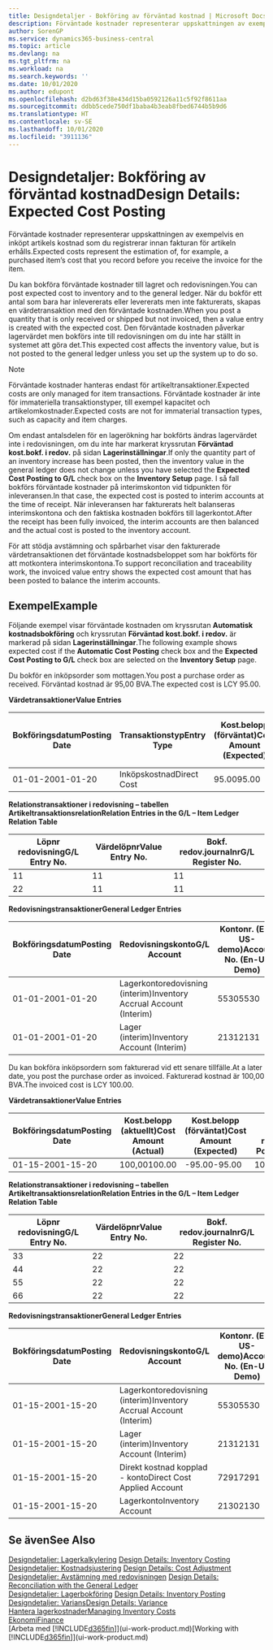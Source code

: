 ```yaml
---
title: Designdetaljer - Bokföring av förväntad kostnad | Microsoft Docs
description: Förväntade kostnader representerar uppskattningen av exempelvis en inköpt artikels kostnad som du registrerar innan fakturan för artikeln erhålls.
author: SorenGP
ms.service: dynamics365-business-central
ms.topic: article
ms.devlang: na
ms.tgt_pltfrm: na
ms.workload: na
ms.search.keywords: ''
ms.date: 10/01/2020
ms.author: edupont
ms.openlocfilehash: d2bd63f38e434d15ba0592126a11c5f92f8611aa
ms.sourcegitcommit: ddbb5cede750df1baba4b3eab8fbed6744b5b9d6
ms.translationtype: HT
ms.contentlocale: sv-SE
ms.lasthandoff: 10/01/2020
ms.locfileid: "3911136"
---
```

# <a name="design-details-expected-cost-posting"></a><span data-ttu-id="1d03e-103">Designdetaljer: Bokföring av förväntad kostnad</span><span class="sxs-lookup"><span data-stu-id="1d03e-103">Design Details: Expected Cost Posting</span></span>
<span data-ttu-id="1d03e-104">Förväntade kostnader representerar uppskattningen av exempelvis en inköpt artikels kostnad som du registrerar innan fakturan för artikeln erhålls.</span><span class="sxs-lookup"><span data-stu-id="1d03e-104">Expected costs represent the estimation of, for example, a purchased item’s cost that you record before you receive the invoice for the item.</span></span>  

 <span data-ttu-id="1d03e-105">Du kan bokföra förväntade kostnader till lagret och redovisningen.</span><span class="sxs-lookup"><span data-stu-id="1d03e-105">You can post expected cost to inventory and to the general ledger.</span></span> <span data-ttu-id="1d03e-106">När du bokför ett antal som bara har inlevererats eller levererats men inte fakturerats, skapas en värdetransaktion med den förväntade kostnaden.</span><span class="sxs-lookup"><span data-stu-id="1d03e-106">When you post a quantity that is only received or shipped but not invoiced, then a value entry is created with the expected cost.</span></span> <span data-ttu-id="1d03e-107">Den förväntade kostnaden påverkar lagervärdet men bokförs inte till redovisningen om du inte har ställt in systemet att göra det.</span><span class="sxs-lookup"><span data-stu-id="1d03e-107">This expected cost affects the inventory value, but is not posted to the general ledger unless you set up the system up to do so.</span></span>  

> [!NOTE]  
>  <span data-ttu-id="1d03e-108">Förväntade kostnader hanteras endast för artikeltransaktioner.</span><span class="sxs-lookup"><span data-stu-id="1d03e-108">Expected costs are only managed for item transactions.</span></span> <span data-ttu-id="1d03e-109">Förväntade kostnader är inte för immateriella transaktionstyper, till exempel kapacitet och artikelomkostnader.</span><span class="sxs-lookup"><span data-stu-id="1d03e-109">Expected costs are not for immaterial transaction types, such as capacity and item charges.</span></span>  

 <span data-ttu-id="1d03e-110">Om endast antalsdelen för en lagerökning har bokförts ändras lagervärdet inte i redovisningen, om du inte har markerat kryssrutan **Förväntad kost.bokf. i redov.** på sidan **Lagerinställningar**.</span><span class="sxs-lookup"><span data-stu-id="1d03e-110">If only the quantity part of an inventory increase has been posted, then the inventory value in the general ledger does not change unless you have selected the **Expected Cost Posting to G/L** check box on the **Inventory Setup** page.</span></span> <span data-ttu-id="1d03e-111">I så fall bokförs förväntade kostnader på interimskonton vid tidpunkten för inleveransen.</span><span class="sxs-lookup"><span data-stu-id="1d03e-111">In that case, the expected cost is posted to interim accounts at the time of receipt.</span></span> <span data-ttu-id="1d03e-112">När inleveransen har fakturerats helt balanseras interimskontona och den faktiska kostnaden bokförs till lagerkontot.</span><span class="sxs-lookup"><span data-stu-id="1d03e-112">After the receipt has been fully invoiced, the interim accounts are then balanced and the actual cost is posted to the inventory account.</span></span>  

 <span data-ttu-id="1d03e-113">För att stödja avstämning och spårbarhet visar den fakturerade värdetransaktionen det förväntade kostnadsbeloppet som har bokförts för att motkontera interimskontona.</span><span class="sxs-lookup"><span data-stu-id="1d03e-113">To support reconciliation and traceability work, the invoiced value entry shows the expected cost amount that has been posted to balance the interim accounts.</span></span>  

## <a name="example"></a><span data-ttu-id="1d03e-114">Exempel</span><span class="sxs-lookup"><span data-stu-id="1d03e-114">Example</span></span>  
 <span data-ttu-id="1d03e-115">Följande exempel visar förväntade kostnaden om kryssrutan **Automatisk kostnadsbokföring** och kryssrutan **Förväntad kost.bokf. i redov.** är markerad på sidan **Lagerinställningar**.</span><span class="sxs-lookup"><span data-stu-id="1d03e-115">The following example shows expected cost if the **Automatic Cost Posting** check box and the **Expected Cost Posting to G/L** check box are selected on the **Inventory Setup** page.</span></span>  

 <span data-ttu-id="1d03e-116">Du bokför en inköpsorder som mottagen.</span><span class="sxs-lookup"><span data-stu-id="1d03e-116">You post a purchase order as received.</span></span> <span data-ttu-id="1d03e-117">Förväntad kostnad är 95,00 BVA.</span><span class="sxs-lookup"><span data-stu-id="1d03e-117">The expected cost is LCY 95.00.</span></span>  

 <span data-ttu-id="1d03e-118">**Värdetransaktioner**</span><span class="sxs-lookup"><span data-stu-id="1d03e-118">**Value Entries**</span></span>  

|<span data-ttu-id="1d03e-119">Bokföringsdatum</span><span class="sxs-lookup"><span data-stu-id="1d03e-119">Posting Date</span></span>|<span data-ttu-id="1d03e-120">Transaktionstyp</span><span class="sxs-lookup"><span data-stu-id="1d03e-120">Entry Type</span></span>|<span data-ttu-id="1d03e-121">Kost.belopp (förväntat)</span><span class="sxs-lookup"><span data-stu-id="1d03e-121">Cost Amount (Expected)</span></span>|<span data-ttu-id="1d03e-122">Förväntad kost. bokf. i redov.</span><span class="sxs-lookup"><span data-stu-id="1d03e-122">Expected Cost Posted to G/L</span></span>|<span data-ttu-id="1d03e-123">Förväntad kostnad</span><span class="sxs-lookup"><span data-stu-id="1d03e-123">Expected Cost</span></span>|<span data-ttu-id="1d03e-124">Artikeltrans.löpnr</span><span class="sxs-lookup"><span data-stu-id="1d03e-124">Item Ledger Entry No.</span></span>|<span data-ttu-id="1d03e-125">Löpnr</span><span class="sxs-lookup"><span data-stu-id="1d03e-125">Entry No.</span></span>|  
|------------------|----------------|------------------------------|----------------------------------|-------------------|---------------------------|---------------|  
|<span data-ttu-id="1d03e-126">01-01-20</span><span class="sxs-lookup"><span data-stu-id="1d03e-126">01-01-20</span></span>|<span data-ttu-id="1d03e-127">Inköpskostnad</span><span class="sxs-lookup"><span data-stu-id="1d03e-127">Direct Cost</span></span>|<span data-ttu-id="1d03e-128">95.00</span><span class="sxs-lookup"><span data-stu-id="1d03e-128">95.00</span></span>|<span data-ttu-id="1d03e-129">95.00</span><span class="sxs-lookup"><span data-stu-id="1d03e-129">95.00</span></span>|<span data-ttu-id="1d03e-130">Ja</span><span class="sxs-lookup"><span data-stu-id="1d03e-130">Yes</span></span>|<span data-ttu-id="1d03e-131">1</span><span class="sxs-lookup"><span data-stu-id="1d03e-131">1</span></span>|<span data-ttu-id="1d03e-132">1</span><span class="sxs-lookup"><span data-stu-id="1d03e-132">1</span></span>|  

 <span data-ttu-id="1d03e-133">**Relationstransaktioner i redovisning – tabellen Artikeltransaktionsrelation**</span><span class="sxs-lookup"><span data-stu-id="1d03e-133">**Relation Entries in the G/L – Item Ledger Relation Table**</span></span>  

|<span data-ttu-id="1d03e-134">Löpnr redovisning</span><span class="sxs-lookup"><span data-stu-id="1d03e-134">G/L Entry No.</span></span>|<span data-ttu-id="1d03e-135">Värdelöpnr</span><span class="sxs-lookup"><span data-stu-id="1d03e-135">Value Entry No.</span></span>|<span data-ttu-id="1d03e-136">Bokf. redov.journalnr</span><span class="sxs-lookup"><span data-stu-id="1d03e-136">G/L Register No.</span></span>|  
|--------------------|---------------------|-----------------------|  
|<span data-ttu-id="1d03e-137">1</span><span class="sxs-lookup"><span data-stu-id="1d03e-137">1</span></span>|<span data-ttu-id="1d03e-138">1</span><span class="sxs-lookup"><span data-stu-id="1d03e-138">1</span></span>|<span data-ttu-id="1d03e-139">1</span><span class="sxs-lookup"><span data-stu-id="1d03e-139">1</span></span>|  
|<span data-ttu-id="1d03e-140">2</span><span class="sxs-lookup"><span data-stu-id="1d03e-140">2</span></span>|<span data-ttu-id="1d03e-141">1</span><span class="sxs-lookup"><span data-stu-id="1d03e-141">1</span></span>|<span data-ttu-id="1d03e-142">1</span><span class="sxs-lookup"><span data-stu-id="1d03e-142">1</span></span>|  

 <span data-ttu-id="1d03e-143">**Redovisningstransaktioner**</span><span class="sxs-lookup"><span data-stu-id="1d03e-143">**General Ledger Entries**</span></span>  

|<span data-ttu-id="1d03e-144">Bokföringsdatum</span><span class="sxs-lookup"><span data-stu-id="1d03e-144">Posting Date</span></span>|<span data-ttu-id="1d03e-145">Redovisningskonto</span><span class="sxs-lookup"><span data-stu-id="1d03e-145">G/L Account</span></span>|<span data-ttu-id="1d03e-146">Kontonr. (En-US-demo)</span><span class="sxs-lookup"><span data-stu-id="1d03e-146">Account No. (En-US Demo)</span></span>|<span data-ttu-id="1d03e-147">Belopp</span><span class="sxs-lookup"><span data-stu-id="1d03e-147">Amount</span></span>|<span data-ttu-id="1d03e-148">Löpnr</span><span class="sxs-lookup"><span data-stu-id="1d03e-148">Entry No.</span></span>|  
|------------------|------------------|---------------------------------|------------|---------------|  
|<span data-ttu-id="1d03e-149">01-01-20</span><span class="sxs-lookup"><span data-stu-id="1d03e-149">01-01-20</span></span>|<span data-ttu-id="1d03e-150">Lagerkontoredovisning (interim)</span><span class="sxs-lookup"><span data-stu-id="1d03e-150">Inventory Accrual Account (Interim)</span></span>|<span data-ttu-id="1d03e-151">5530</span><span class="sxs-lookup"><span data-stu-id="1d03e-151">5530</span></span>|<span data-ttu-id="1d03e-152">-95.00</span><span class="sxs-lookup"><span data-stu-id="1d03e-152">-95.00</span></span>|<span data-ttu-id="1d03e-153">2</span><span class="sxs-lookup"><span data-stu-id="1d03e-153">2</span></span>|  
|<span data-ttu-id="1d03e-154">01-01-20</span><span class="sxs-lookup"><span data-stu-id="1d03e-154">01-01-20</span></span>|<span data-ttu-id="1d03e-155">Lager (interim)</span><span class="sxs-lookup"><span data-stu-id="1d03e-155">Inventory Account (Interim)</span></span>|<span data-ttu-id="1d03e-156">2131</span><span class="sxs-lookup"><span data-stu-id="1d03e-156">2131</span></span>|<span data-ttu-id="1d03e-157">95.00</span><span class="sxs-lookup"><span data-stu-id="1d03e-157">95.00</span></span>|<span data-ttu-id="1d03e-158">1</span><span class="sxs-lookup"><span data-stu-id="1d03e-158">1</span></span>|  

 <span data-ttu-id="1d03e-159">Du kan bokföra inköpsordern som fakturerad vid ett senare tillfälle.</span><span class="sxs-lookup"><span data-stu-id="1d03e-159">At a later date, you post the purchase order as invoiced.</span></span> <span data-ttu-id="1d03e-160">Fakturerad kostnad är 100,00 BVA.</span><span class="sxs-lookup"><span data-stu-id="1d03e-160">The invoiced cost is LCY 100.00.</span></span>  

 <span data-ttu-id="1d03e-161">**Värdetransaktioner**</span><span class="sxs-lookup"><span data-stu-id="1d03e-161">**Value Entries**</span></span>  

|<span data-ttu-id="1d03e-162">Bokföringsdatum</span><span class="sxs-lookup"><span data-stu-id="1d03e-162">Posting Date</span></span>|<span data-ttu-id="1d03e-163">Kost.belopp (aktuellt)</span><span class="sxs-lookup"><span data-stu-id="1d03e-163">Cost Amount (Actual)</span></span>|<span data-ttu-id="1d03e-164">Kost.belopp (förväntat)</span><span class="sxs-lookup"><span data-stu-id="1d03e-164">Cost Amount (Expected)</span></span>|<span data-ttu-id="1d03e-165">Kostnad bokförd i redov.</span><span class="sxs-lookup"><span data-stu-id="1d03e-165">Cost Posted to G/L</span></span>|<span data-ttu-id="1d03e-166">Förväntad kostnad</span><span class="sxs-lookup"><span data-stu-id="1d03e-166">Expected Cost</span></span>|<span data-ttu-id="1d03e-167">Artikeltrans.löpnr</span><span class="sxs-lookup"><span data-stu-id="1d03e-167">Item Ledger Entry No.</span></span>|<span data-ttu-id="1d03e-168">Löpnr</span><span class="sxs-lookup"><span data-stu-id="1d03e-168">Entry No.</span></span>|  
|------------------|----------------------------|------------------------------|-------------------------|-------------------|---------------------------|---------------|  
|<span data-ttu-id="1d03e-169">01-15-20</span><span class="sxs-lookup"><span data-stu-id="1d03e-169">01-15-20</span></span>|<span data-ttu-id="1d03e-170">100,00</span><span class="sxs-lookup"><span data-stu-id="1d03e-170">100.00</span></span>|<span data-ttu-id="1d03e-171">-95.00</span><span class="sxs-lookup"><span data-stu-id="1d03e-171">-95.00</span></span>|<span data-ttu-id="1d03e-172">100,00</span><span class="sxs-lookup"><span data-stu-id="1d03e-172">100.00</span></span>|<span data-ttu-id="1d03e-173">Nej</span><span class="sxs-lookup"><span data-stu-id="1d03e-173">No</span></span>|<span data-ttu-id="1d03e-174">1</span><span class="sxs-lookup"><span data-stu-id="1d03e-174">1</span></span>|<span data-ttu-id="1d03e-175">2</span><span class="sxs-lookup"><span data-stu-id="1d03e-175">2</span></span>|  

 <span data-ttu-id="1d03e-176">**Relationstransaktioner i redovisning – tabellen Artikeltransaktionsrelation**</span><span class="sxs-lookup"><span data-stu-id="1d03e-176">**Relation Entries in the G/L – Item Ledger Relation Table**</span></span>  

|<span data-ttu-id="1d03e-177">Löpnr redovisning</span><span class="sxs-lookup"><span data-stu-id="1d03e-177">G/L Entry No.</span></span>|<span data-ttu-id="1d03e-178">Värdelöpnr</span><span class="sxs-lookup"><span data-stu-id="1d03e-178">Value Entry No.</span></span>|<span data-ttu-id="1d03e-179">Bokf. redov.journalnr</span><span class="sxs-lookup"><span data-stu-id="1d03e-179">G/L Register No.</span></span>|  
|--------------------|---------------------|-----------------------|  
|<span data-ttu-id="1d03e-180">3</span><span class="sxs-lookup"><span data-stu-id="1d03e-180">3</span></span>|<span data-ttu-id="1d03e-181">2</span><span class="sxs-lookup"><span data-stu-id="1d03e-181">2</span></span>|<span data-ttu-id="1d03e-182">2</span><span class="sxs-lookup"><span data-stu-id="1d03e-182">2</span></span>|  
|<span data-ttu-id="1d03e-183">4</span><span class="sxs-lookup"><span data-stu-id="1d03e-183">4</span></span>|<span data-ttu-id="1d03e-184">2</span><span class="sxs-lookup"><span data-stu-id="1d03e-184">2</span></span>|<span data-ttu-id="1d03e-185">2</span><span class="sxs-lookup"><span data-stu-id="1d03e-185">2</span></span>|  
|<span data-ttu-id="1d03e-186">5</span><span class="sxs-lookup"><span data-stu-id="1d03e-186">5</span></span>|<span data-ttu-id="1d03e-187">2</span><span class="sxs-lookup"><span data-stu-id="1d03e-187">2</span></span>|<span data-ttu-id="1d03e-188">2</span><span class="sxs-lookup"><span data-stu-id="1d03e-188">2</span></span>|  
|<span data-ttu-id="1d03e-189">6</span><span class="sxs-lookup"><span data-stu-id="1d03e-189">6</span></span>|<span data-ttu-id="1d03e-190">2</span><span class="sxs-lookup"><span data-stu-id="1d03e-190">2</span></span>|<span data-ttu-id="1d03e-191">2</span><span class="sxs-lookup"><span data-stu-id="1d03e-191">2</span></span>|  

 <span data-ttu-id="1d03e-192">**Redovisningstransaktioner**</span><span class="sxs-lookup"><span data-stu-id="1d03e-192">**General Ledger Entries**</span></span>  

|<span data-ttu-id="1d03e-193">Bokföringsdatum</span><span class="sxs-lookup"><span data-stu-id="1d03e-193">Posting Date</span></span>|<span data-ttu-id="1d03e-194">Redovisningskonto</span><span class="sxs-lookup"><span data-stu-id="1d03e-194">G/L Account</span></span>|<span data-ttu-id="1d03e-195">Kontonr. (En-US-demo)</span><span class="sxs-lookup"><span data-stu-id="1d03e-195">Account No. (En-US Demo)</span></span>|<span data-ttu-id="1d03e-196">Belopp</span><span class="sxs-lookup"><span data-stu-id="1d03e-196">Amount</span></span>|<span data-ttu-id="1d03e-197">Löpnr</span><span class="sxs-lookup"><span data-stu-id="1d03e-197">Entry No.</span></span>|  
|------------------|------------------|---------------------------------|------------|---------------|  
|<span data-ttu-id="1d03e-198">01-15-20</span><span class="sxs-lookup"><span data-stu-id="1d03e-198">01-15-20</span></span>|<span data-ttu-id="1d03e-199">Lagerkontoredovisning (interim)</span><span class="sxs-lookup"><span data-stu-id="1d03e-199">Inventory Accrual Account (Interim)</span></span>|<span data-ttu-id="1d03e-200">5530</span><span class="sxs-lookup"><span data-stu-id="1d03e-200">5530</span></span>|<span data-ttu-id="1d03e-201">95.00</span><span class="sxs-lookup"><span data-stu-id="1d03e-201">95.00</span></span>|<span data-ttu-id="1d03e-202">4</span><span class="sxs-lookup"><span data-stu-id="1d03e-202">4</span></span>|  
|<span data-ttu-id="1d03e-203">01-15-20</span><span class="sxs-lookup"><span data-stu-id="1d03e-203">01-15-20</span></span>|<span data-ttu-id="1d03e-204">Lager (interim)</span><span class="sxs-lookup"><span data-stu-id="1d03e-204">Inventory Account (Interim)</span></span>|<span data-ttu-id="1d03e-205">2131</span><span class="sxs-lookup"><span data-stu-id="1d03e-205">2131</span></span>|<span data-ttu-id="1d03e-206">-95.00</span><span class="sxs-lookup"><span data-stu-id="1d03e-206">-95.00</span></span>|<span data-ttu-id="1d03e-207">3</span><span class="sxs-lookup"><span data-stu-id="1d03e-207">3</span></span>|  
|<span data-ttu-id="1d03e-208">01-15-20</span><span class="sxs-lookup"><span data-stu-id="1d03e-208">01-15-20</span></span>|<span data-ttu-id="1d03e-209">Direkt kostnad kopplad - konto</span><span class="sxs-lookup"><span data-stu-id="1d03e-209">Direct Cost Applied Account</span></span>|<span data-ttu-id="1d03e-210">7291</span><span class="sxs-lookup"><span data-stu-id="1d03e-210">7291</span></span>|<span data-ttu-id="1d03e-211">-100</span><span class="sxs-lookup"><span data-stu-id="1d03e-211">-100</span></span>|<span data-ttu-id="1d03e-212">6</span><span class="sxs-lookup"><span data-stu-id="1d03e-212">6</span></span>|  
|<span data-ttu-id="1d03e-213">01-15-20</span><span class="sxs-lookup"><span data-stu-id="1d03e-213">01-15-20</span></span>|<span data-ttu-id="1d03e-214">Lagerkonto</span><span class="sxs-lookup"><span data-stu-id="1d03e-214">Inventory Account</span></span>|<span data-ttu-id="1d03e-215">2130</span><span class="sxs-lookup"><span data-stu-id="1d03e-215">2130</span></span>|<span data-ttu-id="1d03e-216">100</span><span class="sxs-lookup"><span data-stu-id="1d03e-216">100</span></span>|<span data-ttu-id="1d03e-217">5</span><span class="sxs-lookup"><span data-stu-id="1d03e-217">5</span></span>|  

## <a name="see-also"></a><span data-ttu-id="1d03e-218">Se även</span><span class="sxs-lookup"><span data-stu-id="1d03e-218">See Also</span></span>
 <span data-ttu-id="1d03e-219">[Designdetaljer: Lagerkalkylering](design-details-inventory-costing.md) </span><span class="sxs-lookup"><span data-stu-id="1d03e-219">[Design Details: Inventory Costing](design-details-inventory-costing.md) </span></span>  
 <span data-ttu-id="1d03e-220">[Designdetaljer: Kostnadsjustering](design-details-cost-adjustment.md) </span><span class="sxs-lookup"><span data-stu-id="1d03e-220">[Design Details: Cost Adjustment](design-details-cost-adjustment.md) </span></span>  
 <span data-ttu-id="1d03e-221">[Designdetaljer: Avstämning med redovisningen](design-details-reconciliation-with-the-general-ledger.md) </span><span class="sxs-lookup"><span data-stu-id="1d03e-221">[Design Details: Reconciliation with the General Ledger](design-details-reconciliation-with-the-general-ledger.md) </span></span>  
 <span data-ttu-id="1d03e-222">[Designdetaljer: Lagerbokföring](design-details-inventory-posting.md) </span><span class="sxs-lookup"><span data-stu-id="1d03e-222">[Design Details: Inventory Posting](design-details-inventory-posting.md) </span></span>  
 [<span data-ttu-id="1d03e-223">Designdetaljer: Varians</span><span class="sxs-lookup"><span data-stu-id="1d03e-223">Design Details: Variance</span></span>](design-details-variance.md)  
 [<span data-ttu-id="1d03e-224">Hantera lagerkostnader</span><span class="sxs-lookup"><span data-stu-id="1d03e-224">Managing Inventory Costs</span></span>](finance-manage-inventory-costs.md)  
 [<span data-ttu-id="1d03e-225">Ekonomi</span><span class="sxs-lookup"><span data-stu-id="1d03e-225">Finance</span></span>](finance.md)  
 <span data-ttu-id="1d03e-226">[Arbeta med [!INCLUDE[d365fin](includes/d365fin_md.md)]](ui-work-product.md)</span><span class="sxs-lookup"><span data-stu-id="1d03e-226">[Working with [!INCLUDE[d365fin](includes/d365fin_md.md)]](ui-work-product.md)</span></span>
